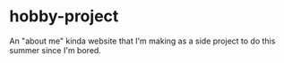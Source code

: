 # hobby-project
 An "about me" kinda website that I'm making as a side project to do this summer since I'm bored. 
